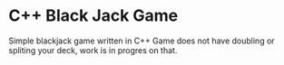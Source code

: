 # C++ Black Jack Game
Simple blackjack game written in C++
Game does not have doubling or spliting your deck, work is in progres on that.
